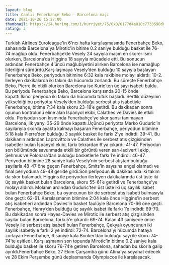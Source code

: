 ```yaml
--- 
layout: blog
title: Canlı: Fenerbahçe Beko - Barcelona maçı
date: 2021-10-26 15:27:00
thumbnail: https://i4.hurimg.com/i/hurriyet/75/0x0/6177d4a818c7733598d0a72c.jpg
rating: 3
---
```

Turkish Airlines Euroleague'in 6'ncı hafta karşılaşmasında Fenerbahçe Beko, sahasında Barcelona'ya Mirotic'in bitime 0.2 saniye bulduğu basket ile 76-74 mağlup oldu. Fenerbahçe’de Vesely 24 sayıyla maçın en skorer ismi olurken, Barcelona’da Higgins 18 sayıyla mücadele etti. Bu sonucun ardından Fenerbahçe 4’üncü mağlubiyetini alırken Barcelona ise namağlup liderliğini sürdürdü.Karşılaşmaya Vesely’den bulduğu 10 sayıyla başlayan Fenerbahçe Beko, periyodun bitimine 6:32 kala rakibine molayı aldırdı: 10-2. İlerleyen dakikalarda iki takım da hücumda zorlandı. Bu süreçte Fenerbahçe Beko, Pierre ile etkili olurken Barcelona ise Kuric’ten üç sayı isabeti buldu. Bu periyodu Fenerbahçe Beko, Barcelona karşısında 20-15 önde kapattı.İkinci periyoda iki takım da hücumda tutuk başladı. Sertlik düzeyinin yükseldiği bu periyotta Vesely’den bulduğu serbest atış isabetiyle Fenerbahçe, bitime 7:34 kala skoru 23-18’e getirdi. Bu dakikadan sonra oyunun kontrolünü eline alan İspanyol ekibi, Calathes ve Davies ile etkili oldu. Periyodun son kısmında Fenerbahçe’ye skor şansı tanımayan Barcelona, ilk yarıyı 35-29 önde kapattı.Üçüncü periyotta Marko Guduric’in sayılarıyla skorda ayakta kalmayı başaran Fenerbahçe, periyodun bitimine 5:18 kala Pierre’den bulduğu 3 sayılık basket ile farkı 2’ye indirdi: 39-41. Bu dakikanın ardından Laprovittola ve Calathes ile serbest atış çizgisinden isabetler bulan İspanyol ekibi, farkı tekrardan 6’ya çıkardı: 41-47. Periyodun son bölümünde savunmada etkili bir görüntü veren sarı-lacivertli ekip, Şehmus ve Polonara’dan bulduğu basketlerle farkı 1’e indirdi: 46-47. Periyodun bitimine 28 saniye kala Vesely’nin serbest atıştan bulduğu sayılarla 48-47 öne geçen Fenerbahçe, Smits’in sayısına engel olamadı ve final periyoduna 49-48 geride girdi.Son periyodun ilk dakikasında iki takım da skor bulamadı. Higgins ile periyodun ilerleyen dakikalarında üst üste iki üç sayılık basket bulan Barcelona, skoru 55-61’e getirdi ve Fenerbahçe’ye molayı aldırdı. Molanın ardından Guduric’ten üst üste iki üç sayılık isabet bulan Fenerbahçe Beko, bu oyuncunun bir de serbest atış isabeti bulmasıyla öne geçti: 62-61. Karşılaşmanın bitimine 2:04 kala önce Higgins’in serbest atış isabetleri ardından Davies’in basket faulüyle Barcelona 70-66 öne geçti. Fenerbahçe, Henry’den bulduğu üç sayılık isabet ile farkı 1’e indirdi: 69-70. Bu dakikadan sonra Hayes-Davies ve Mirotic ile serbest atış çizgisinden sayılar bulan Barcelona, farkı 5’e çıkardı: 69-74. Kalan 43 saniyede önce Vesely ile serbest atış isabeti bulan Fenerbahçe, Çekyalı oyuncunun iki sayılık isabetiyle farkı 2’ye indirdi: 72-74. Barcelona’yı hücumda hataya zorlayan Fenerbahçe, 6 saniye kala Booker’dan bulduğu sayı ile skoru 74-74’te eşitledi. Karşılaşmanın son topunda Mirotic’in bitime 0.2 saniye kala bulduğu basket ile skoru 76-74’e getiren Barcelona, sahadan bu skorla galip ayrıldı.Fenerbahçe Beko, 27 Ekim Çarşamba günü Atina'ya seyahat edecek ve 28 Ekim Perşembe günü deplasmanda Olympiacos ile karşılaşacak. 